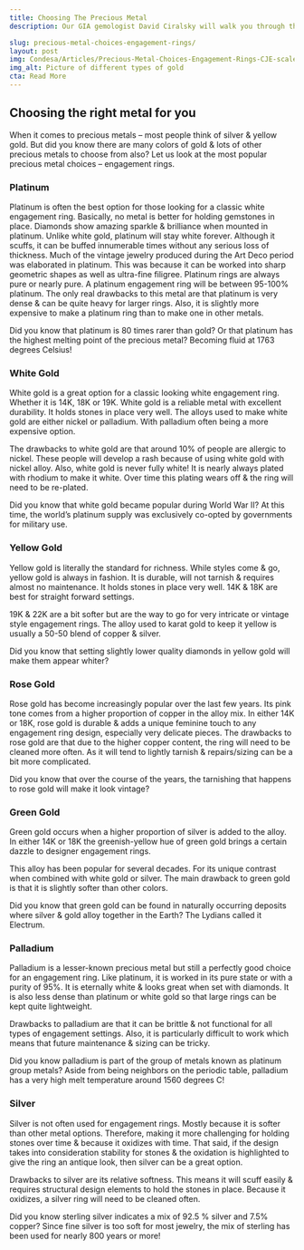 ```yaml
---
title: Choosing The Precious Metal
description: Our GIA gemologist David Ciralsky will walk you through the many options of precious metal choices for engagement rings. Let the fun begin

slug: precious-metal-choices-engagement-rings/
layout: post
img: Condesa/Articles/Precious-Metal-Choices-Engagement-Rings-CJE-scaled_kICwXlwHt.jpg
img_alt: Picture of different types of gold
cta: Read More
---
```

## Choosing the right metal for you
When it comes to precious metals – most people think of silver & yellow gold. But did you know there are many colors of gold & lots of other precious metals to choose from also? Let us look at the most popular precious metal choices – engagement rings.

### Platinum
Platinum is often the best option for those looking for a classic white engagement ring. Basically, no metal is better for holding gemstones in place. Diamonds show amazing sparkle & brilliance when mounted in platinum. Unlike white gold, platinum will stay white forever. Although it scuffs, it can be buffed innumerable times without any serious loss of thickness.
Much of the vintage jewelry produced during the Art Deco period was elaborated in platinum. This was because it can be worked into sharp geometric shapes as well as ultra-fine filigree. Platinum rings are always pure or nearly pure. A platinum engagement ring will be between 95-100% platinum. The only real drawbacks to this metal are that platinum is very dense & can be quite heavy for larger rings. Also, it is slightly more expensive to make a platinum ring than to make one in other metals.

Did you know that platinum is 80 times rarer than gold? Or that platinum has the highest melting point of the precious metal? Becoming fluid at 1763 degrees Celsius!

### White Gold
White gold is a great option for a classic looking white engagement ring. Whether it is 14K, 18K or 19K. White gold is a reliable metal with excellent durability. It holds stones in place very well. The alloys used to make white gold are either nickel or palladium. With palladium often being a more expensive option.

The drawbacks to white gold are that around 10% of people are allergic to nickel. These people will develop a rash because of using white gold with nickel alloy. Also, white gold is never fully white! It is nearly always plated with rhodium to make it white. Over time this plating wears off & the ring will need to be re-plated.

Did you know that white gold became popular during World War II? At this time, the world’s platinum supply was exclusively co-opted by governments for military use. 

### Yellow Gold
Yellow gold is literally the standard for richness. While styles come & go, yellow gold is always in fashion. It is durable, will not tarnish & requires almost no maintenance. It holds stones in place very well. 14K & 18K are best for straight forward settings. 

19K & 22K are a bit softer but are the way to go for very intricate or vintage style engagement rings. The alloy used to karat gold to keep it yellow is usually a 50-50 blend of copper & silver.

Did you know that setting slightly lower quality diamonds in yellow gold will make them appear whiter?

### Rose Gold
Rose gold has become increasingly popular over the last few years. Its pink tone comes from a higher proportion of copper in the alloy mix. In either 14K or 18K, rose gold is durable & adds a unique feminine touch to any engagement ring design, especially very delicate pieces.
The drawbacks to rose gold are that due to the higher copper content, the ring will need to be cleaned more often. As it will tend to lightly tarnish & repairs/sizing can be a bit more complicated.

Did you know that over the course of the years, the tarnishing that happens to rose gold will make it look vintage?

### Green Gold
Green gold occurs when a higher proportion of silver is added to the alloy. In either 14K or 18K the greenish-yellow hue of green gold brings a certain dazzle to designer engagement rings. 

This alloy has been popular for several decades. For its unique contrast when combined with white gold or silver. The main drawback to green gold is that it is slightly softer than other colors. 

Did you know that green gold can be found in naturally occurring deposits where silver & gold alloy together in the Earth? The Lydians called it Electrum.

### Palladium
Palladium is a lesser-known precious metal but still a perfectly good choice for an engagement ring. Like platinum, it is worked in its pure state or with a purity of 95%. It is eternally white & looks great when set with diamonds. It is also less dense than platinum or white gold so that large rings can be kept quite lightweight.

Drawbacks to palladium are that it can be brittle & not functional for all types of engagement settings. Also, it is particularly difficult to work which means that future maintenance & sizing can be tricky.

Did you know palladium is part of the group of metals known as platinum group metals? Aside from being neighbors on the periodic table, palladium has a very high melt temperature around 1560 degrees C!

### Silver
Silver is not often used for engagement rings. Mostly because it is softer than other metal options. Therefore, making it more challenging for holding stones over time & because it oxidizes with time. That said, if the design takes into consideration stability for stones & the oxidation is highlighted to give the ring an antique look, then silver can be a great option. 

Drawbacks to silver are its relative softness. This means it will scuff easily & requires structural design elements to hold the stones in place. Because it oxidizes, a silver ring will need to be cleaned often.

Did you know sterling silver indicates a mix of 92.5 % silver and 7.5% copper? Since fine silver is too soft for most jewelry, the mix of sterling has been used for nearly 800 years or more!
